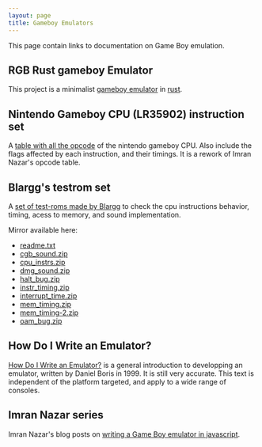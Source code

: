 ```yaml
---
layout: page
title: Gameboy Emulators
---
```


This page contain links to documentation on Game Boy emulation.

## RGB Rust gameboy Emulator

This project is a minimalist [gameboy emulator][sgb] in [rust].

## Nintendo Gameboy CPU (LR35902) instruction set

A [table with all the opcode][gameboy-opcodes] of the nintendo gameboy CPU.
Also include the flags affected by each instruction, and their timings.
It is a rework of Imran Nazar's opcode table.

## Blargg's testrom set

A [set of test-roms made by Blargg][blargg-roms] to check the cpu instructions behavior, timing,
acess to memory, and sound implementation.

Mirror available here:

  * [readme.txt](./data/blargg/readme.txt)
  * [cgb_sound.zip](data/blargg/cgb_sound.zip)
  * [cpu_instrs.zip](data/blargg/cpu_instrs.zip)
  * [dmg_sound.zip](data/blargg/dmg_sound.zip)
  * [halt_bug.zip](data/blargg/halt_bug.zip)
  * [instr_timing.zip](data/blargg/instr_timing.zip)
  * [interrupt_time.zip](data/blargg/interrupt_time.zip)
  * [mem_timing.zip](data/blargg/mem_timing.zip)
  * [mem_timing-2.zip](data/blargg/mem_timing-2.zip)
  * [oam_bug.zip](data/blargg/oam_bug.zip)

## How Do I Write an Emulator?

[How Do I Write an Emulator?][emulator-writing] is a general introduction to developping an emulator,
written by Daniel Boris in 1999. It is still very accurate.
This text is independent of the platform targeted, and apply to a wide range of consoles.

## Imran Nazar series

Imran Nazar's blog posts on [writing a Game Boy emulator in javascript][imran-nazar].

[rust]: https://en.wikipedia.org/wiki/Rust_(programming_language)
[sgb]: https://github.com/jeremycochoy/sgb
[gameboy-opcodes]: gameboy-opcodes.html
[blargg-roms]: http://gbdev.gg8.se/wiki/articles/Test_ROMs
[emulator-writing]: http://www.atarihq.com/danb/files/emu_vol1.txt
[imran-nazar]: http://imrannazar.com/GameBoy-Emulation-in-JavaScript:-The-CPU
